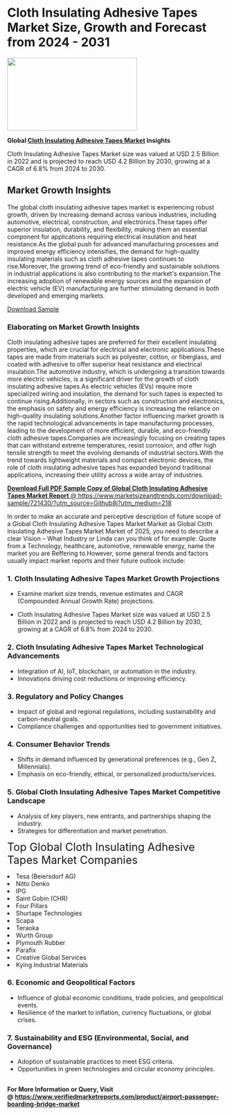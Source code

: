 <H1>Cloth Insulating Adhesive Tapes Market Size, Growth and Forecast from 2024 - 2031</H1><img class="aligncenter size-medium wp-image-584254" src="https://thirdeyenews.in/wp-content/uploads/2024/09/Global-Market-Research-300x168.jpeg" alt="" width="300" height="168" /><p><strong>Global&nbsp;<a href="https://www.marketsizeandtrends.com/download-sample/721430/?utm_source=Github8j?utm_medium=218">Cloth Insulating Adhesive Tapes Market</a> Insights</strong></p><p>Cloth Insulating Adhesive Tapes Market size was valued at USD 2.5 Billion in 2022 and is projected to reach USD 4.2 Billion by 2030, growing at a CAGR of 6.8% from 2024 to 2030.</p><p><h2>Market Growth Insights</h2> <p>The global cloth insulating adhesive tapes market is experiencing robust growth, driven by increasing demand across various industries, including automotive, electrical, construction, and electronics.These tapes offer superior insulation, durability, and flexibility, making them an essential component for applications requiring electrical insulation and heat resistance.As the global push for advanced manufacturing processes and improved energy efficiency intensifies, the demand for high-quality insulating materials such as cloth adhesive tapes continues to rise.Moreover, the growing trend of eco-friendly and sustainable solutions in industrial applications is also contributing to the market's expansion.The increasing adoption of renewable energy sources and the expansion of electric vehicle (EV) manufacturing are further stimulating demand in both developed and emerging markets.</p> <p><a href="download-sample-link">Download Sample</a></p> <h3>Elaborating on Market Growth Insights</h3> <p>Cloth insulating adhesive tapes are preferred for their excellent insulating properties, which are crucial for electrical and electronic applications.These tapes are made from materials such as polyester, cotton, or fiberglass, and coated with adhesive to offer superior heat resistance and electrical insulation.The automotive industry, which is undergoing a transition towards more electric vehicles, is a significant driver for the growth of cloth insulating adhesive tapes.As electric vehicles (EVs) require more specialized wiring and insulation, the demand for such tapes is expected to continue rising.Additionally, in sectors such as construction and electronics, the emphasis on safety and energy efficiency is increasing the reliance on high-quality insulating solutions.Another factor influencing market growth is the rapid technological advancements in tape manufacturing processes, leading to the development of more efficient, durable, and eco-friendly cloth adhesive tapes.Companies are increasingly focusing on creating tapes that can withstand extreme temperatures, resist corrosion, and offer high tensile strength to meet the evolving demands of industrial sectors.With the trend towards lightweight materials and compact electronic devices, the role of cloth insulating adhesive tapes has expanded beyond traditional applications, increasing their utility across a wide array of industries.</p> <p><a href="get-more-link"></p><p><span class=""><strong>Download Full PDF Sample Copy of Global Cloth Insulating Adhesive Tapes Market Report</strong> @ <a href="https://www.marketsizeandtrends.com/download-sample/721430/?utm_source=Github8j?utm_medium=218" target="_blank">https://www.marketsizeandtrends.com/download-sample/721430/?utm_source=Github8j?utm_medium=218</a></span></p><p>In order to make an accurate and perceptive description of future scope of a Global&nbsp;Cloth Insulating Adhesive Tapes Market Market as Global&nbsp;Cloth Insulating Adhesive Tapes Market Market of 2025, you need to describe a clear Vision &ndash; What Industry or Linda can you think of for example: Quote from a Technology, healthcare, automotive, renewable energy, name the market you are Reffering to.However, some general trends and factors usually impact market reports and their future outlook include:</p><h3>1.&nbsp;<strong>Cloth Insulating Adhesive Tapes Market Growth Projections</strong></h3><ul><li>Examine market size trends, revenue estimates and CAGR (Compounded Annual Growth Rate) projections.</li><li><p>Cloth Insulating Adhesive Tapes Market size was valued at USD 2.5 Billion in 2022 and is projected to reach USD 4.2 Billion by 2030, growing at a CAGR of 6.8% from 2024 to 2030.</p></li></ul><h3>2.&nbsp;<strong>Cloth Insulating Adhesive Tapes Market Technological Advancements</strong></h3><ul><li>Integration of AI, IoT, blockchain, or automation in the industry.</li><li>Innovations driving cost reductions or improving efficiency.</li></ul><h3>3.&nbsp;<strong>Regulatory and Policy Changes</strong></h3><ul><li>Impact of global and regional regulations, including sustainability and carbon-neutral goals.</li><li>Compliance challenges and opportunities tied to government initiatives.</li></ul><h3>4.&nbsp;<strong>Consumer Behavior Trends</strong></h3><ul><li>Shifts in demand influenced by generational preferences (e.g., Gen Z, Millennials).</li><li>Emphasis on eco-friendly, ethical, or personalized products/services.</li></ul><h3>5.&nbsp;<strong>Global Cloth Insulating Adhesive Tapes Market Competitive Landscape</strong></h3><ul><li>Analysis of key players, new entrants, and partnerships shaping the industry.</li><li>Strategies for differentiation and market penetration.</li></ul><p data-pm-slice="1 1 []"><span style="color: inherit; font-family: inherit; font-size: 25px;">Top Global Cloth Insulating Adhesive Tapes Market Companies</span></p><div class="" data-test-id=""><p><li>Tesa (Beiersdorf AG)</li><li> Nitto Denko</li><li> IPG</li><li> Saint Gobin (CHR)</li><li> Four Pillars</li><li> Shurtape Technologies</li><li> Scapa</li><li> Teraoka</li><li> Wurth Group</li><li> Plymouth Rubber</li><li> Parafix</li><li> Creative Global Services</li><li> Kying Industrial Materials</li></p></div><h3>6.&nbsp;<strong>Economic and Geopolitical Factors</strong></h3><ul><li>Influence of global economic conditions, trade policies, and geopolitical events.</li><li>Resilience of the market to inflation, currency fluctuations, or global crises.</li></ul><h3>7.&nbsp;<strong>Sustainability and ESG (Environmental, Social, and Governance)</strong></h3><ul><li>Adoption of sustainable practices to meet ESG criteria.</li><li>Opportunities in green technologies and circular economy principles.</li></ul><h2><strong style="font-size: 14px;">For More Information or Query, Visit @&nbsp;</strong><a style="background-color: #ffffff; font-size: 14px;" href="https://www.marketsizeandtrends.com/report/cloth-insulating-adhesive-tapes-market/" target="_blank">https://www.verifiedmarketreports.com/product/airport-passenger-boarding-bridge-market</a></h2>